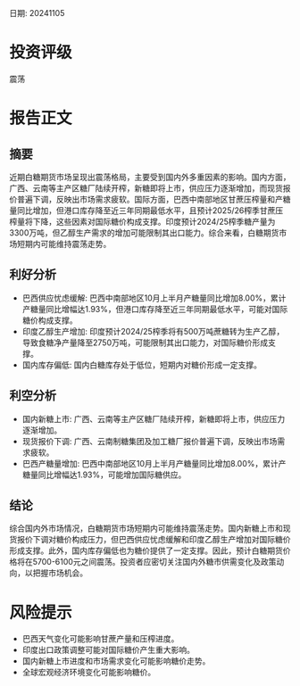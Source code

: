 
日期: 20241105

# 投资评级

震荡

# 报告正文

## 摘要

近期白糖期货市场呈现出震荡格局，主要受到国内外多重因素的影响。国内方面，广西、云南等主产区糖厂陆续开榨，新糖即将上市，供应压力逐渐增加，而现货报价普遍下调，反映出市场需求疲软。国际方面，巴西中南部地区甘蔗压榨量和产糖量同比增加，但港口库存降至近三年同期最低水平，且预计2025/26榨季甘蔗压榨量将下降，这些因素对国际糖价构成支撑。印度预计2024/25榨季糖产量为3300万吨，但乙醇生产需求的增加可能限制其出口能力。综合来看，白糖期货市场短期内可能维持震荡走势。

## 利好分析

* 巴西供应忧虑缓解: 巴西中南部地区10月上半月产糖量同比增加8.00%，累计产糖量同比增幅达1.93%，但港口库存降至近三年同期最低水平，可能对国际糖价构成支撑。
* 印度乙醇生产增加: 印度预计2024/25榨季将有500万吨蔗糖转为生产乙醇，导致食糖净产量降至2750万吨，可能限制其出口能力，对国际糖价形成支撑。
* 国内库存偏低: 国内白糖库存处于低位，短期内对糖价形成一定支撑。

## 利空分析

* 国内新糖上市: 广西、云南等主产区糖厂陆续开榨，新糖即将上市，供应压力逐渐增加。
* 现货报价下调: 广西、云南制糖集团及加工糖厂报价普遍下调，反映出市场需求疲软。
* 巴西产糖量增加: 巴西中南部地区10月上半月产糖量同比增加8.00%，累计产糖量同比增幅达1.93%，可能增加国际糖供应。

## 结论

综合国内外市场情况，白糖期货市场短期内可能维持震荡走势。国内新糖上市和现货报价下调对糖价构成压力，但巴西供应忧虑缓解和印度乙醇生产增加对国际糖价形成支撑。此外，国内库存偏低也为糖价提供了一定支撑。因此，预计白糖期货价格将在5700-6100元之间震荡。投资者应密切关注国内外糖市供需变化及政策动向，以把握市场机会。

# 风险提示

* 巴西天气变化可能影响甘蔗产量和压榨进度。
* 印度出口政策调整可能对国际糖价产生重大影响。
* 国内新糖上市进度和市场需求变化可能影响糖价走势。
* 全球宏观经济环境变化可能影响糖价。
